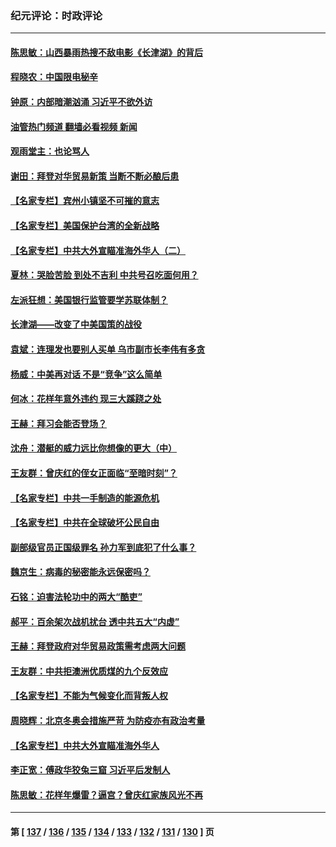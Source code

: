 ### 纪元评论：时政评论
---
#### [陈思敏：山西暴雨热搜不敌电影《长津湖》的背后](../../pages/nsc1025/n13289946.md?10090330) 
#### [程晓农：中国限电秘辛](../../pages/nsc1025/n13289450.md?10090330) 
#### [钟原：内部暗潮汹涌 习近平不欲外访](../../pages/nsc1025/n13289481.md?10090330) 
#### [油管热门频道 翻墙必看视频 新闻](ok?10090330)
#### [观雨堂主：也论骂人](../../pages/nsc1025/n13289283.md?10090330) 
#### [谢田：拜登对华贸易新策 当断不断必酿后患](../../pages/nsc1025/n13288949.md?10090330) 
#### [【名家专栏】宾州小镇坚不可摧的意志](../../pages/nsc1025/n13288400.md?10090330) 
#### [【名家专栏】美国保护台湾的全新战略](../../pages/nsc1025/n13288458.md?10090330) 
#### [【名家专栏】中共大外宣瞄准海外华人（二）](../../pages/nsc1025/n13288379.md?10090330) 
#### [夏林：哭脸苦脸 到处不吉利 中共号召吃面何用？](../../pages/nsc1025/n13288728.md?10090330) 
#### [左派狂想：美国银行监管要学苏联体制？](../../pages/nsc1025/n13288586.md?10090330) 
#### [长津湖——改变了中美国策的战役](../../pages/nsc1025/n13286429.md?10090330) 
#### [袁斌：连理发也要别人买单 乌市副市长李伟有多贪](../../pages/nsc1025/n13287586.md?10090330) 
#### [杨威：中美再对话 不是“竞争”这么简单](../../pages/nsc1025/n13287188.md?10090330) 
#### [何冰：花样年意外违约 现三大蹊跷之处](../../pages/nsc1025/n13286737.md?10090330) 
#### [王赫：拜习会能否登场？](../../pages/nsc1025/n13286332.md?10090330) 
#### [沈舟：潜艇的威力远比你想像的更大（中）](../../pages/nsc1025/n13286186.md?10090330) 
#### [王友群：曾庆红的侄女正面临“至暗时刻”？](../../pages/nsc1025/n13286488.md?10090330) 
#### [【名家专栏】中共一手制造的能源危机](../../pages/nsc1025/n13285688.md?10090330) 
#### [【名家专栏】中共在全球破坏公民自由](../../pages/nsc1025/n13285699.md?10090330) 
#### [副部级官员正国级罪名 孙力军到底犯了什么事？](../../pages/nsc1025/n13284906.md?10090330) 
#### [魏京生：病毒的秘密能永远保密吗？](../../pages/nsc1025/n13284832.md?10090330) 
#### [石铭：迫害法轮功中的两大“酷吏”](../../pages/nsc1025/n13284739.md?10090330) 
#### [郝平：百余架次战机扰台 透中共五大“内虚”](../../pages/nsc1025/n13284076.md?10090330) 
#### [王赫：拜登政府对华贸易政策需考虑两大问题](../../pages/nsc1025/n13283797.md?10090330) 
#### [王友群：中共拒澳洲优质煤的九个反效应](../../pages/nsc1025/n13283842.md?10090330) 
#### [【名家专栏】不能为气候变化而背叛人权](../../pages/nsc1025/n13280640.md?10090330) 
#### [周晓辉：北京冬奥会措施严苛 为防疫亦有政治考量](../../pages/nsc1025/n13283655.md?10090330) 
#### [【名家专栏】中共大外宣瞄准海外华人](../../pages/nsc1025/n13283267.md?10090330) 
#### [李正宽：傅政华狡兔三窟 习近平后发制人](../../pages/nsc1025/n13282796.md?10090330) 
#### [陈思敏：花样年爆雷？逼宫？曾庆红家族风光不再](../../pages/nsc1025/n13282814.md?10090330) 

---
#### 第 [ [137](./137.md?10090330) / [136](./136.md?10090330) / [135](./135.md?10090330) / [134](./134.md?10090330) / [133](./133.md?10090330) / [132](./132.md?10090330) / [131](./131.md?10090330) / [130](./130.md?10090330) ] 页
